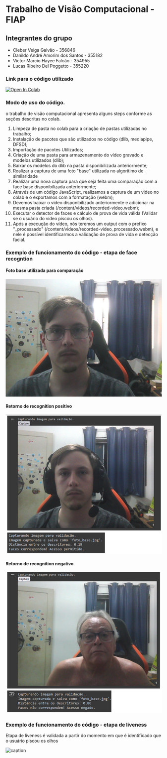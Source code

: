 # Trabalho de Visão Computacional - FIAP

## Integrantes do grupo
* Cleber Veiga Galvão - 356846
* Danildo André Amorim dos Santos - 355182
* Victor Marcio Hayee Falcão -  354955
* Lucas Ribeiro Del Poggetto - 355220

### Link para o código utilizado
<a target="_blank" href="https://colab.research.google.com/github/lpoggetto/fiap_liveness/blob/main/trabalho_computer_vision.ipynb">
  <img src="https://colab.research.google.com/assets/colab-badge.svg" alt="Open In Colab"/>
</a>

### Modo de uso do código.

o trabalho de visão computacional apresenta alguns steps conforme as seções descritas no colab.

1. Limpeza de pasta no colab para a criação de pastas utilizadas no trabalho;
2. Instalação de pacotes que são utilizados no código (dlib, mediapipe, DFSD);
3. Importação de pacotes Utilizados;
4. Criação de uma pasta para armazenamento do vídeo gravado e modelos utilizados (dlib);
5. Baixar os modelos do dlib na pasta disponibilizada anteriormente;
6. Realizar a captura de uma foto "base" utilizada no algoritimo de similaridade
7. Realizar uma nova captura para que seja feita uma comparação com a face base disponibilizada anteriormente;
9. Através de um código JavaScript, realizamos a captura de um video no colab e o exportamos com a formatação (webm);
10. Devemos baixar o video disponibilizado anteriormente e adicionar na mesma pasta criada (/content/videos/recorded-video.webm);
11. Executar o detector de faces e cálculo de prova de vida válida (Validar se o usuário do vídeo piscou os olhos).
12. Após a execução do vídeo, nós teremos um output com o prefixo "_processado" (/content/videos/recorded-video_processado.webm), e nele é possível identificarmos a validação de prova de vida e detecção facial.

### Exemplo de funcionamento do código - etapa de face recogntion

#### Foto base utilizada para comparação
![alt text](https://github.com/lpoggetto/fiap_liveness/blob/main/arquivos/foto_base.jpg)

#### Retorno de recognition positivo
![alt text](https://github.com/lpoggetto/fiap_liveness/blob/main/arquivos/recognition_ok.png)

#### Retorno de recognition negativo
![alt text](https://github.com/lpoggetto/fiap_liveness/blob/main/arquivos/recognition_nok.png)

### Exemplo de funcionamento do código - etapa de liveness
Etapa de liveness é validada a partir do momento em que é identificado que o usuário piscou os olhos

![caption](https://github.com/lpoggetto/fiap_liveness/blob/main/arquivos/recorded-video_processado.gif)
